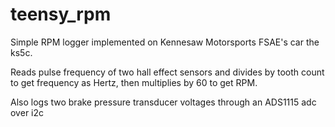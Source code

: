 # teensy_rpm
Simple RPM logger implemented on Kennesaw Motorsports FSAE's car the ks5c.

Reads pulse frequency of two hall effect sensors and divides by tooth count to get frequency as Hertz, then multiplies by 60 to get RPM.

Also logs two brake pressure transducer voltages through an ADS1115 adc over i2c

